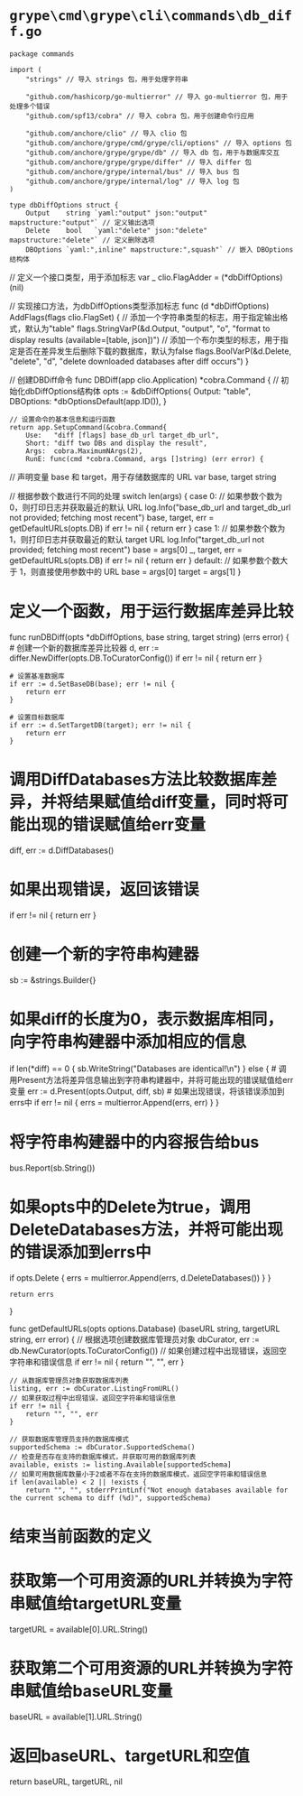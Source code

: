 # `grype\cmd\grype\cli\commands\db_diff.go`

```
package commands

import (
	"strings" // 导入 strings 包，用于处理字符串

	"github.com/hashicorp/go-multierror" // 导入 go-multierror 包，用于处理多个错误
	"github.com/spf13/cobra" // 导入 cobra 包，用于创建命令行应用

	"github.com/anchore/clio" // 导入 clio 包
	"github.com/anchore/grype/cmd/grype/cli/options" // 导入 options 包
	"github.com/anchore/grype/grype/db" // 导入 db 包，用于与数据库交互
	"github.com/anchore/grype/grype/differ" // 导入 differ 包
	"github.com/anchore/grype/internal/bus" // 导入 bus 包
	"github.com/anchore/grype/internal/log" // 导入 log 包
)

type dbDiffOptions struct {
	Output    string `yaml:"output" json:"output" mapstructure:"output"` // 定义输出选项
	Delete    bool   `yaml:"delete" json:"delete" mapstructure:"delete"` // 定义删除选项
	DBOptions `yaml:",inline" mapstructure:",squash"` // 嵌入 DBOptions 结构体
```

// 定义一个接口类型，用于添加标志
var _ clio.FlagAdder = (*dbDiffOptions)(nil)

// 实现接口方法，为dbDiffOptions类型添加标志
func (d *dbDiffOptions) AddFlags(flags clio.FlagSet) {
    // 添加一个字符串类型的标志，用于指定输出格式，默认为"table"
    flags.StringVarP(&d.Output, "output", "o", "format to display results (available=[table, json])")
    // 添加一个布尔类型的标志，用于指定是否在差异发生后删除下载的数据库，默认为false
    flags.BoolVarP(&d.Delete, "delete", "d", "delete downloaded databases after diff occurs")
}

// 创建DBDiff命令
func DBDiff(app clio.Application) *cobra.Command {
    // 初始化dbDiffOptions结构体
    opts := &dbDiffOptions{
        Output:    "table",
        DBOptions: *dbOptionsDefault(app.ID()),
    }

    // 设置命令的基本信息和运行函数
    return app.SetupCommand(&cobra.Command{
        Use:   "diff [flags] base_db_url target_db_url",
        Short: "diff two DBs and display the result",
        Args:  cobra.MaximumNArgs(2),
        RunE: func(cmd *cobra.Command, args []string) (err error) {
// 声明变量 base 和 target，用于存储数据库的 URL
var base, target string

// 根据参数个数进行不同的处理
switch len(args) {
case 0:
    // 如果参数个数为 0，则打印日志并获取最近的默认 URL
    log.Info("base_db_url and target_db_url not provided; fetching most recent")
    base, target, err = getDefaultURLs(opts.DB)
    if err != nil {
        return err
    }
case 1:
    // 如果参数个数为 1，则打印日志并获取最近的默认 target URL
    log.Info("target_db_url not provided; fetching most recent")
    base = args[0]
    _, target, err = getDefaultURLs(opts.DB)
    if err != nil {
        return err
    }
default:
    // 如果参数个数大于 1，则直接使用参数中的 URL
    base = args[0]
    target = args[1]
}
# 定义一个函数，用于运行数据库差异比较
func runDBDiff(opts *dbDiffOptions, base string, target string) (errs error) {
    # 创建一个新的数据库差异比较器
    d, err := differ.NewDiffer(opts.DB.ToCuratorConfig())
    if err != nil {
        return err
    }

    # 设置基准数据库
    if err := d.SetBaseDB(base); err != nil {
        return err
    }

    # 设置目标数据库
    if err := d.SetTargetDB(target); err != nil {
        return err
    }
# 调用DiffDatabases方法比较数据库差异，并将结果赋值给diff变量，同时将可能出现的错误赋值给err变量
diff, err := d.DiffDatabases()
# 如果出现错误，返回该错误
if err != nil {
    return err
}

# 创建一个新的字符串构建器
sb := &strings.Builder{}

# 如果diff的长度为0，表示数据库相同，向字符串构建器中添加相应的信息
if len(*diff) == 0 {
    sb.WriteString("Databases are identical!\n")
} else {
    # 调用Present方法将差异信息输出到字符串构建器中，并将可能出现的错误赋值给err变量
    err := d.Present(opts.Output, diff, sb)
    # 如果出现错误，将该错误添加到errs中
    if err != nil {
        errs = multierror.Append(errs, err)
    }
}

# 将字符串构建器中的内容报告给bus
bus.Report(sb.String())

# 如果opts中的Delete为true，调用DeleteDatabases方法，并将可能出现的错误添加到errs中
if opts.Delete {
    errs = multierror.Append(errs, d.DeleteDatabases())
}
	}

	return errs
}

func getDefaultURLs(opts options.Database) (baseURL string, targetURL string, err error) {
	// 根据选项创建数据库管理员对象
	dbCurator, err := db.NewCurator(opts.ToCuratorConfig())
	// 如果创建过程中出现错误，返回空字符串和错误信息
	if err != nil {
		return "", "", err
	}

	// 从数据库管理员对象获取数据库列表
	listing, err := dbCurator.ListingFromURL()
	// 如果获取过程中出现错误，返回空字符串和错误信息
	if err != nil {
		return "", "", err
	}

	// 获取数据库管理员支持的数据库模式
	supportedSchema := dbCurator.SupportedSchema()
	// 检查是否存在支持的数据库模式，并获取可用的数据库列表
	available, exists := listing.Available[supportedSchema]
	// 如果可用数据库数量小于2或者不存在支持的数据库模式，返回空字符串和错误信息
	if len(available) < 2 || !exists {
		return "", "", stderrPrintLnf("Not enough databases available for the current schema to diff (%d)", supportedSchema)
# 结束当前函数的定义

# 获取第一个可用资源的URL并转换为字符串赋值给targetURL变量
targetURL = available[0].URL.String()

# 获取第二个可用资源的URL并转换为字符串赋值给baseURL变量
baseURL = available[1].URL.String()

# 返回baseURL、targetURL和空值
return baseURL, targetURL, nil
```